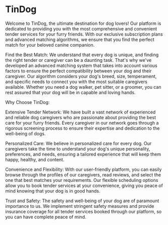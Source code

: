 # TinDog

Welcome to TinDog, the ultimate destination for dog lovers! Our platform is dedicated to providing you with the most comprehensive and convenient tender services for your furry friends. With our exclusive subscription plans and advanced matching algorithms, we ensure that you find the perfect match for your beloved canine companion.


Find the Best Match:
We understand that every dog is unique, and finding the right tender or caregiver can be a daunting task. That's why we've developed an advanced matching system that takes into account various factors to ensure the perfect compatibility between your dog and their caregiver. Our algorithm considers your dog's breed, size, temperament, and specific needs to connect you with the most suitable caregivers available. Whether you need a dog walker, pet sitter, or a groomer, you can rest assured that your dog will be in capable and loving hands.

Why Choose TinDog:

Extensive Tender Network: We have built a vast network of experienced and reliable dog caregivers who are passionate about providing the best care for your furry friends. Every caregiver in our network goes through a rigorous screening process to ensure their expertise and dedication to the well-being of dogs.

Personalized Care: We believe in personalized care for every dog. Our caregivers take the time to understand your dog's unique personality, preferences, and needs, ensuring a tailored experience that will keep them happy, healthy, and content.

Convenience and Flexibility: With our user-friendly platform, you can easily browse through the profiles of our caregivers, read reviews, and select the one that best matches your requirements. Our flexible scheduling options allow you to book tender services at your convenience, giving you peace of mind knowing that your dog is in good hands.

Trust and Safety: The safety and well-being of your dog are of paramount importance to us. We implement stringent safety measures and provide insurance coverage for all tender services booked through our platform, so you can have complete peace of mind.

